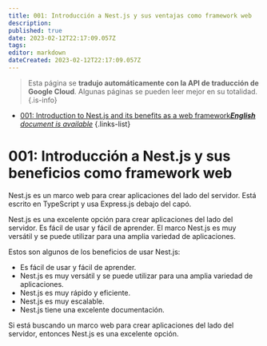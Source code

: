 ```yaml
---
title: 001: Introducción a Nest.js y sus ventajas como framework web
description: 
published: true
date: 2023-02-12T22:17:09.057Z
tags: 
editor: markdown
dateCreated: 2023-02-12T22:17:09.057Z
---
```


> Esta página se **tradujo automáticamente con la API de traducción de Google Cloud**.
Algunas páginas se pueden leer mejor en su totalidad.{.is-info}



- [001: Introduction to Nest.js and its benefits as a web framework***English** document is available*](/en/Knowledge-base/Nest-js/Learning/001-introduction-to-nest-js-and-its-benefits-as-a-web-framework)
{.links-list}


# 001: Introducción a Nest.js y sus beneficios como framework web

Nest.js es un marco web para crear aplicaciones del lado del servidor. Está escrito en TypeScript y usa Express.js debajo del capó.

Nest.js es una excelente opción para crear aplicaciones del lado del servidor. Es fácil de usar y fácil de aprender. El marco Nest.js es muy versátil y se puede utilizar para una amplia variedad de aplicaciones.

Estos son algunos de los beneficios de usar Nest.js:

- Es fácil de usar y fácil de aprender.
- Nest.js es muy versátil y se puede utilizar para una amplia variedad de aplicaciones.
- Nest.js es muy rápido y eficiente.
- Nest.js es muy escalable.
- Nest.js tiene una excelente documentación.

Si está buscando un marco web para crear aplicaciones del lado del servidor, entonces Nest.js es una excelente opción.